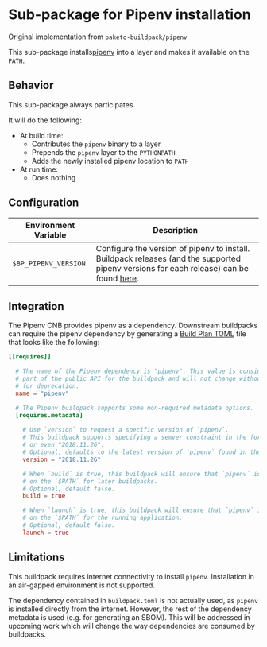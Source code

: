 <!--
// SPDX-FileCopyrightText: Copyright (c) 2013-Present CloudFoundry.org Foundation, Inc. All Rights Reserved.
SPDX-FileContributor: Samuel Gaist <samuel.gaist@idiap.ch>

SPDX-License-Identifier: Apache-2.0
-->

# Sub-package for Pipenv installation

Original implementation from `paketo-buildpack/pipenv`

This sub-package installs[pipenv](https://pypi.org/project/pipenv) into a layer
and makes it available on the `PATH`.

## Behavior
This sub-package always participates.

It will do the following:
* At build time:
  - Contributes the `pipenv` binary to a layer
  - Prepends the `pipenv` layer to the `PYTHONPATH`
  - Adds the newly installed pipenv location to `PATH`
* At run time:
  - Does nothing

## Configuration
| Environment Variable | Description                                                                                                                                                                                    |
|----------------------|------------------------------------------------------------------------------------------------------------------------------------------------------------------------------------------------|
| `$BP_PIPENV_VERSION` | Configure the version of pipenv to install. Buildpack releases (and the supported pipenv versions for each release) can be found [here](https://github.com/paketo-buildpacks/pipenv/releases). |

## Integration

The Pipenv CNB provides pipenv as a dependency. Downstream buildpacks can
require the pipenv dependency by generating a [Build Plan
TOML](https://github.com/buildpacks/spec/blob/master/buildpack.md#build-plan-toml)
file that looks like the following:

```toml
[[requires]]

  # The name of the Pipenv dependency is "pipenv". This value is considered
  # part of the public API for the buildpack and will not change without a plan
  # for deprecation.
  name = "pipenv"

  # The Pipenv buildpack supports some non-required metadata options.
  [requires.metadata]
    
    # Use `version` to request a specific version of `pipenv`.
    # This buildpack supports specifying a semver constraint in the form of "2018.*", "2018.11.*",
    # or even "2018.11.26".
    # Optional, defaults to the latest version of `pipenv` found in the `buildpack.toml` file.
    version = "2018.11.26"

    # When `build` is true, this buildpack will ensure that `pipenv` is available
    # on the `$PATH` for later buildpacks.
    # Optional, default false.
    build = true

    # When `launch` is true, this buildpack will ensure that `pipenv` is available
    # on the `$PATH` for the running application.
    # Optional, default false.
    launch = true
```

## Limitations

This buildpack requires internet connectivity to install `pipenv`.
Installation in an air-gapped environment is not supported.

The dependency contained in `buildpack.toml` is not actually used, as `pipenv` is
installed directly from the internet. However, the rest of the dependency
metadata is used (e.g. for generating an SBOM). This will be addressed in
upcoming work which will change the way dependencies are consumed by
buildpacks.
